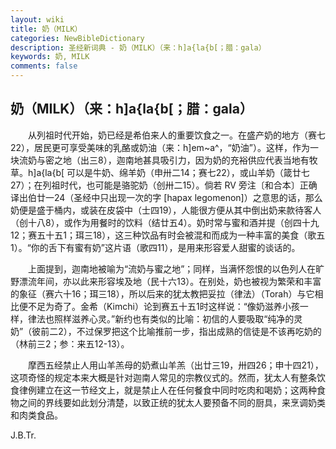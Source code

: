 ```yaml
---
layout: wiki
title: 奶（MILK）
categories: NewBibleDictionary
description: 圣经新词典 - 奶（MILK）（来：h]a{la{b[；腊：gala）
keywords: 奶, MILK
comments: false
---
```


## 奶（MILK）（来：h]a{la{b[；腊：gala）

　　从列祖时代开始，奶已经是希伯来人的重要饮食之一。在盛产奶的地方（赛七22），居民更可享受美味的乳酪或奶油（来：h]em~a^，“奶油”）。这样，作为一块流奶与密之地（出三8），迦南地甚具吸引力，因为奶的充裕供应代表当地有牧草。h]a{la{b[ 可以是牛奶、绵羊奶（申卅二14；赛七22），或山羊奶（箴廿七27）；在列祖时代，也可能是骆驼奶（创卅二15）。倘若 RV 旁注〔和合本〕正确译出伯廿一24（圣经中只出现一次的字 [hapax legomenon]）之意思的话，那么奶便是盛于桶内，或装在皮袋中（士四19），人能很方便从其中倒出奶来款待客人（创十八8），或作为用餐时的饮料（结廿五4）。奶时常与蜜和酒并提（创四十九12；赛五十五1；珥三18），这三种饮品有时会被混和而成为一种丰富的美食（歌五1）。“你的舌下有蜜有奶”这片语（歌四11），是用来形容爱人甜蜜的谈话的。

　　上面提到，迦南地被喻为“流奶与蜜之地”；同样，当满怀怨恨的以色列人在旷野漂流年间，亦以此来形容埃及地（民十六13）。在别处，奶也被视为繁荣和丰富的象征（赛六十16；珥三18），所以后来的犹太教把妥拉（律法）（Torah）与它相比便不足为奇了。金希（Kimchi）论到赛五十五1时这样说：“像奶滋养小孩一样，律法也照样滋养心灵。”新约也有类似的比喻：初信的人要吸取“纯净的灵奶”（彼前二2），不过保罗把这个比喻推前一步，指出成熟的信徒是不该再吃奶的（林前三2；参：来五12-13）。

　　摩西五经禁止人用山羊羔母的奶煮山羊羔（出廿三19，卅四26；申十四21），这项奇怪的规定本来大概是针对迦南人常见的宗教仪式的。然而，犹太人有整条饮食律例建立在这一节经文上，就是禁止人在任何餐食中同时吃肉和喝奶；这两种食物之间的界线要如此划分清楚，以致正统的犹太人要预备不同的厨具，来烹调奶类和肉类食品。

J.B.Tr.








